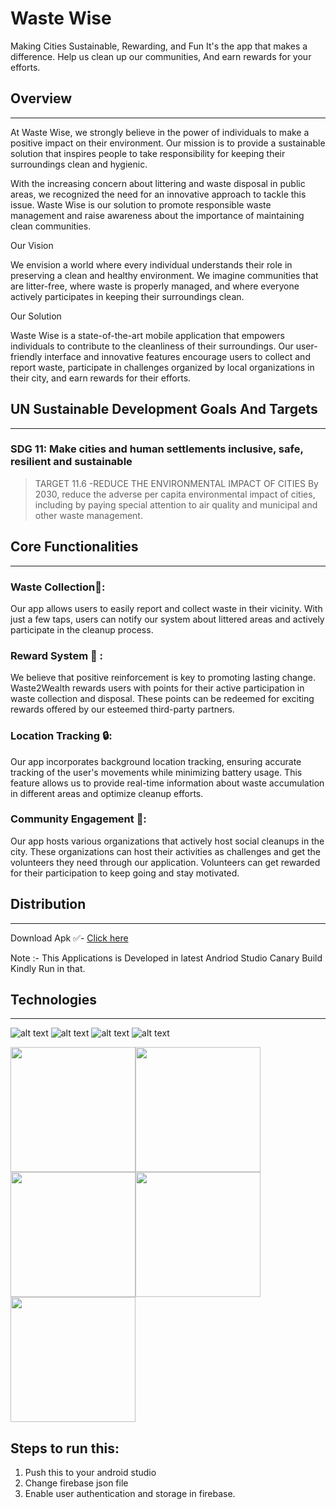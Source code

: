 # Waste Wise
Making Cities Sustainable, Rewarding, and Fun 
It's the app that makes a difference. 
Help us clean up our communities, And earn rewards for your efforts.


## Overview
_____________________________________________________________________________________________________________________________________________
At Waste Wise, we strongly believe in the power of individuals to make a positive impact on their environment. Our mission is to provide a sustainable solution that inspires people to take responsibility for keeping their surroundings clean and hygienic.

With the increasing concern about littering and waste disposal in public areas, we recognized the need for an innovative approach to tackle this issue. Waste Wise is our solution to promote responsible waste management and raise awareness about the importance of maintaining clean communities.

Our Vision

We envision a world where every individual understands their role in preserving a clean and healthy environment. We imagine communities that are litter-free, where waste is properly managed, and where everyone actively participates in keeping their surroundings clean.

Our Solution

Waste Wise is a state-of-the-art mobile application that empowers individuals to contribute to the cleanliness of their surroundings. Our user-friendly interface and innovative features encourage users to collect and report waste, participate in challenges organized by local organizations in their city, and earn rewards for their efforts.

## UN Sustainable Development Goals And Targets
___________________________________________________________________________________________________________________________________________________
### SDG 11: Make cities and human settlements inclusive, safe, resilient and sustainable

> TARGET 11.6 -REDUCE THE ENVIRONMENTAL IMPACT OF CITIES
By 2030, reduce the adverse per capita environmental impact of cities, including by paying special attention to air quality and municipal and other waste management.

## Core Functionalities
___________________________________________________________________________________________________________________________________________________
### Waste Collection🤝:
Our app allows users to easily report and collect waste in their vicinity. With just a few taps, users can notify our system about littered areas and actively participate in the cleanup process.

### Reward System 🎁 :
We believe that positive reinforcement is key to promoting lasting change. Waste2Wealth rewards users with points for their active participation in waste collection and disposal. These points can be redeemed for exciting rewards offered by our esteemed third-party partners.

### Location Tracking 🔒:
Our app incorporates background location tracking, ensuring accurate tracking of the user's movements while minimizing battery usage. This feature allows us to provide real-time information about waste accumulation in different areas and optimize cleanup efforts.

### Community Engagement 🦾:
Our app hosts various organizations that actively host social cleanups in the city. These organizations can host their activities as challenges and get the volunteers they need through our application. Volunteers can get rewarded for their participation to keep going and stay motivated.

## Distribution
______________________________________________________________________________________________________________________________________________________
 Download Apk ✅- [Click here](https://drive.google.com/file/d/1s6Hl5xzrmAga_N_gSDMuoIp26j4nfgwN/view?usp=sharing)
 
 Note :- This Applications is Developed in latest Andriod Studio Canary Build Kindly Run in that.

## Technologies
__________________________________________________________________________________________________________________________________________________
![alt text](https://img.shields.io/badge/Kotlin-FFFFFF?style=for-the-badge&logo=Kotlin) ![alt text](https://img.shields.io/badge/Firebase-FFFFFF?style=for-the-badge&logo=Firebase) ![alt text](https://img.shields.io/badge/GoogleCloud-FFFFFF?style=for-the-badge&logo=GoogleCloud) ![alt text](https://img.shields.io/badge/JetpackCompose-FFFFFF?style=for-the-badge&logo=JetpackCompose)

<img src=https://github.com/11iamvikas/Waste-Wise/assets/123629697/261bf353-1338-416a-9faa-f1b337409ef6 width="200"/><img src=https://github.com/11iamvikas/Waste-Wise/assets/123629697/f6431634-42e1-4c41-8d4c-0408811c2611 width="200"/><img src=https://github.com/11iamvikas/Waste-Wise/assets/123629697/351cd57d-fcab-4bd9-a7f3-b94e51979944 width="200"/><img src=https://github.com/11iamvikas/Waste-Wise/assets/123629697/5e4f5163-247e-4335-bc01-301945bb8312 width="200"/><img src=https://github.com/11iamvikas/Waste-Wise/assets/123629697/ff2b511d-f7b0-44ab-90e0-7ddd25f128d3 width="200"/>


## Steps to run this:
1) Push this to your android studio
2) Change firebase json file
3) Enable user authentication and storage in firebase.


